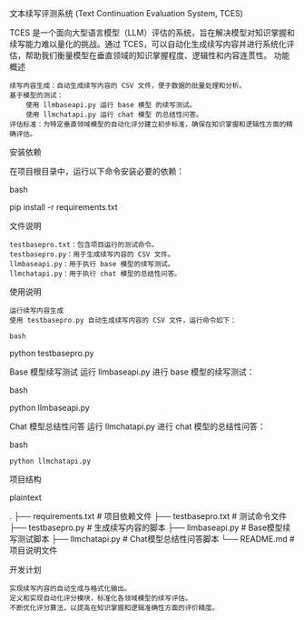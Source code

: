 文本续写评测系统 (Text Continuation Evaluation System, TCES)

TCES 是一个面向大型语言模型（LLM）评估的系统，旨在解决模型对知识掌握和续写能力难以量化的挑战。通过 TCES，可以自动化生成续写内容并进行系统化评估，帮助我们衡量模型在垂直领域的知识掌握程度、逻辑性和内容连贯性。
功能概述

    续写内容生成：自动生成续写内容的 CSV 文件，便于数据的批量处理和分析。
    基于模型的测试：
        使用 llmbaseapi.py 运行 base 模型 的续写测试。
        使用 llmchatapi.py 运行 chat 模型 的总结性问答。
    评估标准：为特定垂直领域模型的自动化评分建立初步标准，确保在知识掌握和逻辑性方面的精确评估。

安装依赖

在项目根目录中，运行以下命令安装必要的依赖：

bash

pip install -r requirements.txt

文件说明

    testbasepro.txt：包含项目运行的测试命令。
    testbasepro.py：用于生成续写内容的 CSV 文件。
    llmbaseapi.py：用于执行 base 模型的续写测试。
    llmchatapi.py：用于执行 chat 模型的总结性问答。

使用说明

    运行续写内容生成
    使用 testbasepro.py 自动生成续写内容的 CSV 文件，运行命令如下：

    bash

python testbasepro.py

Base 模型续写测试
运行 llmbaseapi.py 进行 base 模型的续写测试：

bash

python llmbaseapi.py

Chat 模型总结性问答
运行 llmchatapi.py 进行 chat 模型的总结性问答：

bash

    python llmchatapi.py



项目结构

plaintext

.
├── requirements.txt       # 项目依赖文件
├── testbasepro.txt        # 测试命令文件
├── testbasepro.py         # 生成续写内容的脚本
├── llmbaseapi.py          # Base模型续写测试脚本
├── llmchatapi.py          # Chat模型总结性问答脚本
└── README.md              # 项目说明文件

开发计划

    实现续写内容的自动生成与格式化输出。
    定义和实现自动化评分模块，标准化各领域模型的续写评估。
    不断优化评分算法，以提高在知识掌握和逻辑准确性方面的评价精度。